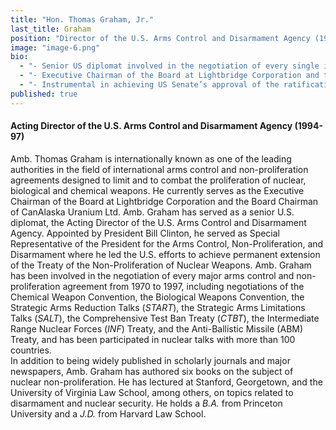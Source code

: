 ```yaml
---
title: "Hon. Thomas Graham, Jr."
last_title: Graham
position: "Director of the U.S. Arms Control and Disarmament Agency (1994-97)"
image: "image-6.png"
bio: 
  - "- Senior US diplomat involved in the negotiation of every single international arms control and non-proliferation agreement from 1970 to 1997<br />"
  - "- Executive Chairman of the Board at Lightbridge Corporation and the Board Chairman of CanAlaska Uranium Ltd. Amb.<br />"
  - "- Instrumental in achieving US Senate’s approval of the ratification of the Geneva Protocol banning the use of chemical and biological weapons in war<br />"
published: true
---
```


#### Acting Director of the U.S. Arms Control and Disarmament Agency (1994-97)
Amb. Thomas Graham is internationally known as one of the leading authorities in the field of international arms control and non-proliferation agreements designed to limit and to combat the proliferation of nuclear, biological and chemical weapons. He currently serves as the Executive Chairman of the Board at Lightbridge Corporation and the Board Chairman of CanAlaska Uranium Ltd. Amb. Graham has served as a senior U.S. diplomat, the Acting Director of the U.S. Arms Control and Disarmament Agency. Appointed by President Bill Clinton, he served as Special Representative of the President for the Arms Control, Non-Proliferation, and Disarmament where he led the U.S. efforts to achieve permanent extension of the Treaty of the Non-Proliferation of Nuclear Weapons.  Amb. Graham has been involved in the negotiation of every major arms control and non-proliferation agreement from 1970 to 1997, including negotiations of the Chemical Weapon Convention, the Biological Weapons Convention, the Strategic Arms Reduction Talks (_START_), the Strategic Arms Limitations Talks (_SALT_), the Comprehensive Test Ban Treaty (_CTBT_), the Intermediate Range Nuclear Forces (_INF_) Treaty, and the Anti-Ballistic Missile (ABM) Treaty, and has been participated in nuclear talks with more than 100 countries.  
In addition to being widely published in scholarly journals and major newspapers, Amb. Graham has authored six books on the subject of nuclear non-proliferation. He has lectured at Stanford, Georgetown, and the University of Virginia Law School, among others, on topics related to disarmament and nuclear security. He holds a _B.A._ from Princeton University and a _J.D._ from Harvard Law School.
